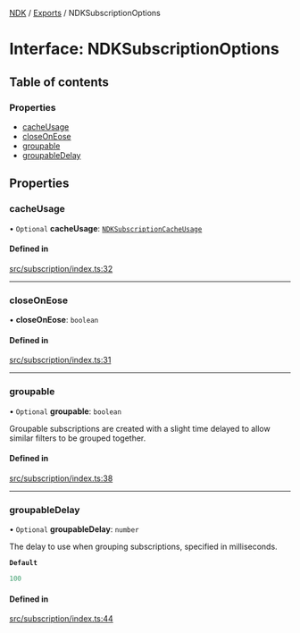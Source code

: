 [NDK](../README.md) / [Exports](../modules.md) / NDKSubscriptionOptions

# Interface: NDKSubscriptionOptions

## Table of contents

### Properties

- [cacheUsage](NDKSubscriptionOptions.md#cacheusage)
- [closeOnEose](NDKSubscriptionOptions.md#closeoneose)
- [groupable](NDKSubscriptionOptions.md#groupable)
- [groupableDelay](NDKSubscriptionOptions.md#groupabledelay)

## Properties

### cacheUsage

• `Optional` **cacheUsage**: [`NDKSubscriptionCacheUsage`](../enums/NDKSubscriptionCacheUsage.md)

#### Defined in

[src/subscription/index.ts:32](https://github.com/nostr-dev-kit/ndk/blob/fece2d0/src/subscription/index.ts#L32)

___

### closeOnEose

• **closeOnEose**: `boolean`

#### Defined in

[src/subscription/index.ts:31](https://github.com/nostr-dev-kit/ndk/blob/fece2d0/src/subscription/index.ts#L31)

___

### groupable

• `Optional` **groupable**: `boolean`

Groupable subscriptions are created with a slight time
delayed to allow similar filters to be grouped together.

#### Defined in

[src/subscription/index.ts:38](https://github.com/nostr-dev-kit/ndk/blob/fece2d0/src/subscription/index.ts#L38)

___

### groupableDelay

• `Optional` **groupableDelay**: `number`

The delay to use when grouping subscriptions, specified in milliseconds.

**`Default`**

```ts
100
```

#### Defined in

[src/subscription/index.ts:44](https://github.com/nostr-dev-kit/ndk/blob/fece2d0/src/subscription/index.ts#L44)
